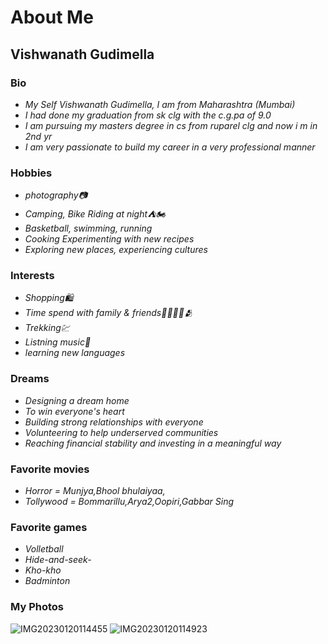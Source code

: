 # About Me

## Vishwanath Gudimella

### Bio 
* _My Self Vishwanath Gudimella, I am from Maharashtra (Mumbai)_
* _I had done my graduation from sk clg with the c.g.pa of 9.0_
* _I am pursuing my masters degree in cs from ruparel clg and now i m in 2nd yr_
* _I am very passionate to build my career in a very professional manner_

### Hobbies
* _photography📷_
* _Camping, Bike Riding at night⛺🏍_
* _Basketball, swimming, running_
* _Cooking Experimenting with new recipes_
* _Exploring new places, experiencing cultures_

### Interests
 * _Shopping🛍_
 * _Time spend with family & friends👨‍👩‍👦‍👦🫂_
 * _Trekking💹_
 * _Listning music🎼_
 * _learning new languages_

### Dreams
* _Designing a dream home_
* _To win everyone's heart_
* _Building strong relationships with everyone_
* _Volunteering to help underserved communities_
* _Reaching financial stability and investing in a meaningful way_

### Favorite movies
* _Horror = Munjya,Bhool bhulaiyaa,_
* _Tollywood = Bommarillu,Arya2,Oopiri,Gabbar Sing_

### Favorite games
* _Volletball_
* _Hide-and-seek-_
* _Kho-kho_
* _Badminton_

### My Photos
![IMG20230120114455](https://github.com/user-attachments/assets/71cd9875-7b09-4969-ba8a-a746fe3bc0c0)
![IMG20230120114923](https://github.com/user-attachments/assets/e8d3ba13-67a1-407f-a9c3-02ebf8794e82)
  
